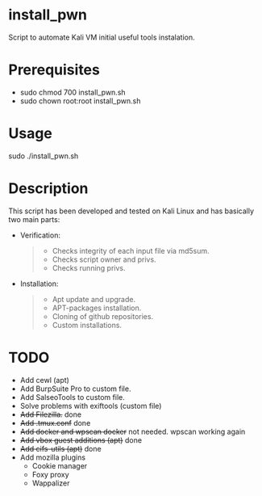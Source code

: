 # install_pwn
Script to automate Kali VM initial useful tools instalation.

# Prerequisites
- sudo chmod 700 install_pwn.sh
- sudo chown root:root install_pwn.sh

# Usage
sudo ./install_pwn.sh

# Description
This script has been developed and tested on Kali Linux and has basically two main parts:
- Verification: 
  > - Checks integrity of each input file via md5sum.
  > - Checks script owner and privs.
  > - Checks running privs.

- Installation:
  > - Apt update and upgrade.
  > - APT-packages installation.
  > - Cloning of github repositories.
  > - Custom installations.

# TODO
- Add cewl (apt)
- Add BurpSuite Pro to custom file.
- Add SalseoTools to custom file.
- Solve problems with exiftools (custom file)
- ~~Add Filezilla.~~ done
- ~~Add .tmux.conf~~ done
- ~~Add docker and wpscan docker~~ not needed. wpscan working again
- ~~Add vbox guest additions (apt)~~ done
- ~~Add cifs-utils (apt)~~ done
- Add mozilla plugins
  - Cookie manager
  - Foxy proxy
  - Wappalizer

